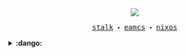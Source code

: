 <!--
**aylax/aylax** is a ✨ _special_ ✨ repository because its `README.md` (this file) appears on your GitHub profile.

Here are some ideas to get you started:

- 🔭 I’m currently working on ...
- 🌱 I’m currently learning ...
- 👯 I’m looking to collaborate on ...
- 🤔 I’m looking for help with ...
- 💬 Ask me about ...
- 📫 How to reach me: ...
- 😄 Pronouns: ...
- ⚡ Fun fact: ...
-->
<div align="center">
  <img src="https://cdn.jsdelivr.net/gh/aylax/cdn@master/img/avatar/cats-girl.jpeg">
</div>

<p align="center">
  <samp>
    <a href="https://gitstalk.netlify.app/aylax">stalk</a> 🞘
    <a href="https://github.com/aylax/dothub.emacs">eamcs</a> 🞘 
    <a href="https://github.com/aylax/desktop">nixos</a>
  <samp>
</p>

<details>
  <summary>
    <b>:dango:</b>
  </summary>
  <div>
    <a href="https://github.com/anuraghazra/github-readme-stats">
      <img align="center" src="https://github-readme-stats.vercel.app/api/top-langs/?username=aylax&theme=buefy&include_all_commits=true">
      <img align="right" src="https://github-readme-stats.vercel.app/api?username=aylax&show_icons=true&theme=buefy&include_all_commits=true">
    </a>
  </div>
</details>
